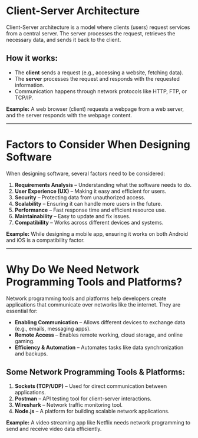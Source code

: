# Client-Server Architecture
Client-Server architecture is a model where clients (users) request services from a central server. The server processes the request, retrieves the necessary data, and sends it back to the client.

## How it works:
- The **client** sends a request (e.g., accessing a website, fetching data).
- The **server** processes the request and responds with the requested information.
- Communication happens through network protocols like HTTP, FTP, or TCP/IP.

**Example:** A web browser (client) requests a webpage from a web server, and the server responds with the webpage content.

---

# Factors to Consider When Designing Software
When designing software, several factors need to be considered:

1. **Requirements Analysis** – Understanding what the software needs to do.
2. **User Experience (UX)** – Making it easy and efficient for users.
3. **Security** – Protecting data from unauthorized access.
4. **Scalability** – Ensuring it can handle more users in the future.
5. **Performance** – Fast response time and efficient resource use.
6. **Maintainability** – Easy to update and fix issues.
7. **Compatibility** – Works across different devices and systems.

**Example:** While designing a mobile app, ensuring it works on both Android and iOS is a compatibility factor.

---

# Why Do We Need Network Programming Tools and Platforms?
Network programming tools and platforms help developers create applications that communicate over networks like the internet. They are essential for:

- **Enabling Communication** – Allows different devices to exchange data (e.g., emails, messaging apps).
- **Remote Access** – Enables remote working, cloud storage, and online gaming.
- **Efficiency & Automation** – Automates tasks like data synchronization and backups.

## Some Network Programming Tools & Platforms:
1. **Sockets (TCP/UDP)** – Used for direct communication between applications.
2. **Postman** – API testing tool for client-server interactions.
3. **Wireshark** – Network traffic monitoring tool.
4. **Node.js** – A platform for building scalable network applications.

**Example:** A video streaming app like Netflix needs network programming to send and receive video data efficiently.
